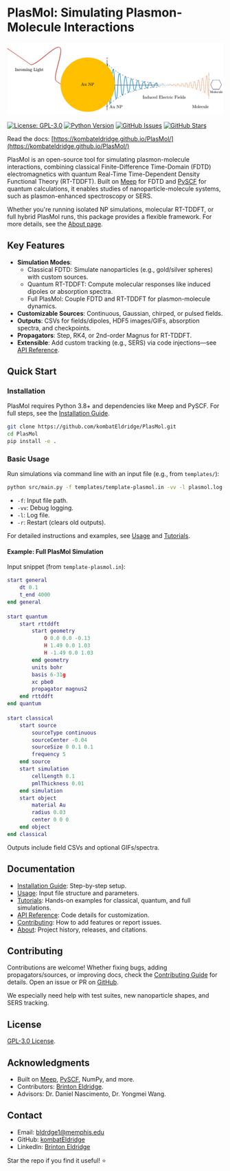 # PlasMol: Simulating Plasmon-Molecule Interactions

![PlasMol Logo](doc/docs/PlasMol.png) <!-- Replace with your actual logo if available -->

[![License: GPL-3.0](https://img.shields.io/badge/License-GPL--3.0-blue.svg)](https://github.com/kombatEldridge/PlasMol/blob/main/LICENSE)
[![Python Version](https://img.shields.io/badge/Python-3.8%2B-brightgreen.svg)](https://www.python.org/downloads/)
[![GitHub Issues](https://img.shields.io/github/issues/kombatEldridge/PlasMol.svg)](https://github.com/kombatEldridge/PlasMol/issues)
[![GitHub Stars](https://img.shields.io/github/stars/kombatEldridge/PlasMol.svg?style=social)](https://github.com/kombatEldridge/PlasMol/stargazers) <!-- Placeholders: Update with real badges or remove -->

Read the docs: [https://kombateldridge.github.io/PlasMol/](https://kombateldridge.github.io/PlasMol/)

PlasMol is an open-source tool for simulating plasmon-molecule interactions, combining classical Finite-Difference Time-Domain (FDTD) electromagnetics with quantum Real-Time Time-Dependent Density Functional Theory (RT-TDDFT). Built on [Meep](https://meep.readthedocs.io/) for FDTD and [PySCF](https://pyscf.org/) for quantum calculations, it enables studies of nanoparticle-molecule systems, such as plasmon-enhanced spectroscopy or SERS.

Whether you're running isolated NP simulations, molecular RT-TDDFT, or full hybrid PlasMol runs, this package provides a flexible framework. For more details, see the [About page](about.md).

## Key Features

- **Simulation Modes**:
    - Classical FDTD: Simulate nanoparticles (e.g., gold/silver spheres) with custom sources.
    - Quantum RT-TDDFT: Compute molecular responses like induced dipoles or absorption spectra.
    - Full PlasMol: Couple FDTD and RT-TDDFT for plasmon-molecule dynamics.
- **Customizable Sources**: Continuous, Gaussian, chirped, or pulsed fields.
- **Outputs**: CSVs for fields/dipoles, HDF5 images/GIFs, absorption spectra, and checkpoints.
- **Propagators**: Step, RK4, or 2nd-order Magnus for RT-TDDFT.
- **Extensible**: Add custom tracking (e.g., SERS) via code injections—see [API Reference](api-reference.md).

## Quick Start

### Installation

PlasMol requires Python 3.8+ and dependencies like Meep and PySCF. For full steps, see the [Installation Guide](installation.md).

```bash
git clone https://github.com/kombatEldridge/PlasMol.git
cd PlasMol
pip install -e .
```

### Basic Usage

Run simulations via command line with an input file (e.g., from `templates/`):

```bash
python src/main.py -f templates/template-plasmol.in -vv -l plasmol.log -r
```

- `-f`: Input file path.
- `-vv`: Debug logging.
- `-l`: Log file.
- `-r`: Restart (clears old outputs).

For detailed instructions and examples, see [Usage](usage.md) and [Tutorials](tutorials.md).

#### Example: Full PlasMol Simulation

Input snippet (from `template-plasmol.in`):

```lua
start general
    dt 0.1
    t_end 4000
end general

start quantum
    start rttddft
        start geometry
            O 0.0 0.0 -0.13
            H 1.49 0.0 1.03
            H -1.49 0.0 1.03
        end geometry
        units bohr
        basis 6-31g
        xc pbe0
        propagator magnus2
    end rttddft
end quantum

start classical
    start source
        sourceType continuous
        sourceCenter -0.04
        sourceSize 0 0.1 0.1
        frequency 5
    end source
    start simulation
        cellLength 0.1
        pmlThickness 0.01
    end simulation
    start object
        material Au
        radius 0.03
        center 0 0 0
    end object
end classical
```

Outputs include field CSVs and optional GIFs/spectra.

## Documentation

- [Installation Guide](installation.md): Step-by-step setup.
- [Usage](usage.md): Input file structure and parameters.
- [Tutorials](tutorials.md): Hands-on examples for classical, quantum, and full simulations.
- [API Reference](api-reference.md): Code details for customization.
- [Contributing](contributing.md): How to add features or report issues.
- [About](about.md): Project history, releases, and citations.

## Contributing

Contributions are welcome! Whether fixing bugs, adding propagators/sources, or improving docs, check the [Contributing Guide](contributing.md) for details. Open an issue or PR on [GitHub](https://github.com/kombatEldridge/PlasMol).

We especially need help with test suites, new nanoparticle shapes, and SERS tracking.

## License

[GPL-3.0 License](https://github.com/kombatEldridge/PlasMol/blob/main/LICENSE).

## Acknowledgments

- Built on [Meep](https://meep.readthedocs.io/), [PySCF](https://pyscf.org/), NumPy, and more.
- Contributors: [Brinton Eldridge](https://github.com/kombatEldridge).
- Advisors: Dr. Daniel Nascimento, Dr. Yongmei Wang.

## Contact

- Email: [bldrdge1@memphis.edu](mailto:bldrdge1@memphis.edu)
- GitHub: [kombatEldridge](https://github.com/kombatEldridge)
- LinkedIn: [Brinton Eldridge](https://www.linkedin.com/in/brinton-eldridge/)

Star the repo if you find it useful! ⭐

